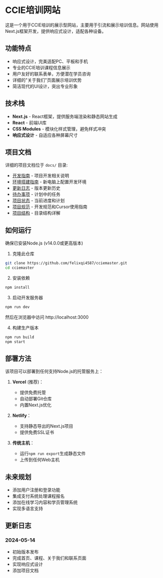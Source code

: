 # CCIE培训网站

这是一个用于CCIE培训的展示型网站，主要用于引流和展示培训信息。网站使用Next.js框架开发，提供响应式设计，适配各种设备。

## 功能特点

- 响应式设计，完美适配PC、平板和手机
- 专业的CCIE培训课程信息展示
- 用户友好的联系表单，方便潜在学员咨询
- 详细的"关于我们"页面展示培训优势
- 简洁现代的UI设计，突出专业形象

## 技术栈

- **Next.js** - React框架，提供服务端渲染和静态网站生成
- **React** - 前端UI库
- **CSS Modules** - 模块化样式管理，避免样式冲突
- **响应式设计** - 自适应各种屏幕尺寸

## 项目文档

详细的项目文档位于 `docs/` 目录:

- [开发指南](docs/development_guide.md) - 项目开发相关说明
- [环境搭建指南](docs/setup_guide.md) - 新电脑上配置开发环境
- [更新日志](docs/changelog.md) - 版本更新历史
- [待办事项](docs/todo.md) - 计划中的任务
- [项目状态](docs/project_status.md) - 当前进度和计划
- [项目规范](docs/project_guidelines.md) - 开发规范和Cursor使用指南
- [项目结构](docs/project_structure.md) - 目录结构详解

## 如何运行

确保已安装Node.js (v14.0.0或更高版本)

1. 克隆此仓库
```bash
git clone https://github.com/felixqi4587/cciemaster.git
cd cciemaster
```

2. 安装依赖
```bash
npm install
```

3. 启动开发服务器
```bash
npm run dev
```
然后在浏览器中访问 http://localhost:3000

4. 构建生产版本
```bash
npm run build
npm start
```

## 部署方法

该项目可以部署到任何支持Node.js的托管服务上：

1. **Vercel** (推荐)：
   - 提供免费托管
   - 自动部署Git仓库
   - 内置Next.js优化

2. **Netlify**：
   - 支持静态导出的Next.js项目
   - 提供免费SSL证书

3. **传统主机**：
   - 运行`npm run export`生成静态文件
   - 上传到任何Web主机

## 未来规划

- 添加用户注册和登录功能
- 集成支付系统处理课程报名
- 添加在线学习内容和学员管理系统
- 实现多语言支持

## 更新日志

### 2024-05-14
- 初始版本发布
- 完成首页、课程、关于我们和联系页面
- 实现响应式设计
- 添加项目文档 